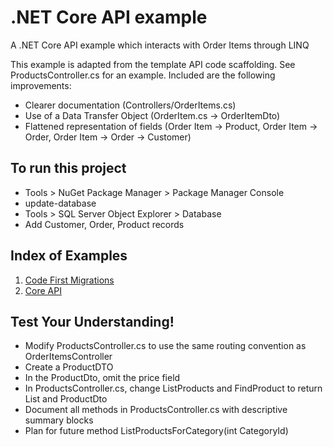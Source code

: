 # .NET Core API example
A .NET Core API example which interacts with Order Items through LINQ

This example is adapted from the template API code scaffolding. See ProductsController.cs for an example. Included are the following improvements:
- Clearer documentation (Controllers/OrderItems.cs)
- Use of a Data Transfer Object (OrderItem.cs -> OrderItemDto)
- Flattened representation of fields (Order Item -> Product, Order Item -> Order, Order Item -> Order -> Customer)

## To run this project
- Tools > NuGet Package Manager > Package Manager Console
- update-database
- Tools > SQL Server Object Explorer > Database
- Add Customer, Order, Product records

## Index of Examples
1. [Code First Migrations](https://github.com/christinebittle/CoreEntityFramework)
2. [Core API](https://github.com/christinebittle/CoreAPI)

## Test Your Understanding!
- Modify ProductsController.cs to use the same routing convention as OrderItemsController
- Create a ProductDTO
- In the ProductDto, omit the price field
- In ProductsController.cs, change ListProducts and FindProduct to return List<ProductDto> and ProductDto
- Document all methods in ProductsController.cs with descriptive summary blocks
- Plan for future method ListProductsForCategory(int CategoryId)
